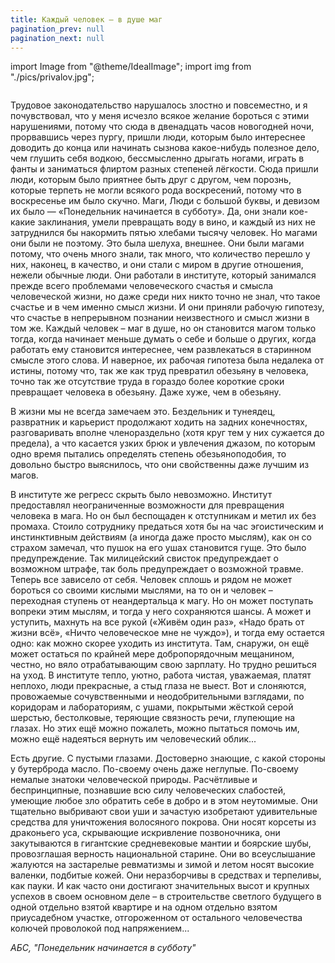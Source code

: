 ```yaml
---
title: Каждый человек — в душе маг 
pagination_prev: null
pagination_next: null
---
```


import Image from "@theme/IdealImage";
import img from "./pics/privalov.jpg";

<Image img={img}/>

Трудовое законодательство нарушалось злостно и повсеместно, и я почувствовал, что у меня исчезло всякое желание бороться с этими нарушениями, потому что сюда в двенадцать часов новогодней ночи, прорвавшись через пургу, пришли люди, которым было интереснее доводить до конца или начинать сызнова какое-нибудь полезное дело, чем глушить себя водкою, бессмысленно дрыгать ногами, играть в фанты и заниматься флиртом разных степеней лёгкости. Сюда пришли люди, которым было приятнее быть друг с другом, чем порознь, которые терпеть не могли всякого рода воскресений, потому что в воскресенье им было скучно. Маги, Люди с большой буквы, и девизом их было — «Понедельник начинается в субботу». Да, они знали кое-какие заклинания, умели превращать воду в вино, и каждый из них не затруднился бы накормить пятью хлебами тысячу человек. Но магами они были не поэтому. Это была шелуха, внешнее. Они были магами потому, что очень много знали, так много, что количество перешло у них, наконец, в качество, и они стали с миром в другие отношения, нежели обычные люди. Они работали в институте, который занимался прежде всего проблемами человеческого счастья и смысла человеческой жизни, но даже среди них никто точно не знал, что такое счастье и в чем именно смысл жизни. И они приняли рабочую гипотезу, что счастье в непрерывном познании неизвестного и смысл жизни в том же. Каждый человек – маг в душе, но он становится магом только тогда, когда начинает меньше думать о себе и больше о других, когда работать ему становится интереснее, чем развлекаться в старинном смысле этого слова. И наверное, их рабочая гипотеза была недалека от истины, потому что, так же как труд превратил обезьяну в человека, точно так же отсутствие труда в гораздо более короткие сроки превращает человека в обезьяну. Даже хуже, чем в обезьяну.

В жизни мы не всегда замечаем это. Бездельник и тунеядец, развратник и карьерист продолжают ходить на задних конечностях, разговаривать вполне членораздельно (хотя круг тем у них сужается до предела), а что касается узких брюк и увлечения джазом, по которым одно время пытались определять степень обезьяноподобия, то довольно быстро выяснилось, что они свойственны даже лучшим из магов.

В институте же регресс скрыть было невозможно. Институт предоставлял неограниченные возможности для превращения человека в мага. Но он был беспощаден к отступникам и метил их без промаха. Стоило сотруднику предаться хотя бы на час эгоистическим и инстинктивным действиям (а иногда даже просто мыслям), как он со страхом замечал, что пушок на его ушах становится гуще. Это было предупреждение. Так милицейский свисток предупреждает о возможном штрафе, так боль предупреждает о возможной травме. Теперь все зависело от себя. Человек сплошь и рядом не может бороться со своими кислыми мыслями, на то он и человек – переходная ступень от неандертальца к магу. Но он может поступать вопреки этим мыслям, и тогда у него сохраняются шансы. А может и уступить, махнуть на все рукой («Живём один раз», «Надо брать от жизни всё», «Ничто человеческое мне не чуждо»), и тогда ему остается одно: как можно скорее уходить из института. Там, снаружи, он ещё может остаться по крайней мере добропорядочным мещанином, честно, но вяло отрабатывающим свою зарплату. Но трудно решиться на уход. В институте тепло, уютно, работа чистая, уважаемая, платят неплохо, люди прекрасные, а стыд глаза не выест. Вот и слоняются, провожаемые сочувственными и неодобрительными взглядами, по коридорам и лабораториям, с ушами, покрытыми жёсткой серой шерстью, бестолковые, теряющие связность речи, глупеющие на глазах. Но этих ещё можно пожалеть, можно пытаться помочь им, можно ещё надеяться вернуть им человеческий облик...

Есть другие. С пустыми глазами. Достоверно знающие, с какой стороны у бутерброда масло. По-своему очень даже неглупые. По-своему немалые знатоки человеческой природы. Расчётливые и беспринципные, познавшие всю силу человеческих слабостей, умеющие любое зло обратить себе в добро и в этом неутомимые. Они тщательно выбривают свои уши и зачастую изобретают удивительные средства для уничтожения волосяного покрова. Они носят корсеты из драконьего уса, скрывающие искривление позвоночника, они закутываются в гигантские средневековые мантии и боярские шубы, провозглашая верность национальной старине. Они во всеуслышание жалуются на застарелые ревматизмы и зимой и летом носят высокие валенки, подбитые кожей. Они неразборчивы в средствах и терпеливы, как пауки. И как часто они достигают значительных высот и крупных успехов в своем основном деле – в строительстве светлого будущего в одной отдельно взятой квартире и на одном отдельно взятом приусадебном участке, отгороженном от остального человечества колючей проволокой под напряжением...

*АБС, "Понедельник начинается в субботу"*